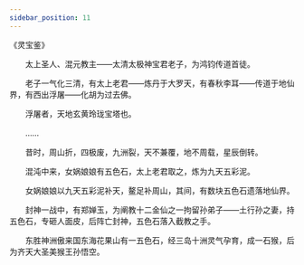 ```yaml
---
sidebar_position: 11
---
```


《灵宝鉴》

　　太上圣人、混元教主——太清太极神宝君老子，为鸿钧传道首徒。 
 
　　老子一气化三清，有太上老君——炼丹于大罗天，有春秋李耳——传道于地仙界，有西出浮屠——化胡为过去佛。 
 
　　浮屠者，天地玄黄玲珑宝塔也。 
 
　　…… 
 
　　昔时，周山折，四极废，九洲裂，天不兼覆，地不周载，星辰倒转。 
 
　　混沌中来，女娲娘娘有五色石，太上老君取之，炼为九天五彩泥。 
 
　　女娲娘娘以九天五彩泥补天，鳌足补周山，其间，有数块五色石遗落地仙界。 

　　封神一战中，有郑婵玉，为阐教十二金仙之一拘留孙弟子——土行孙之妻，持五色石，专砸人面皮，后阵亡封神，五色石落入截教之手。 
 
　　东胜神洲傲来国东海花果山有一五色石，经三岛十洲灵气孕育，成一石猴，后为齐天大圣美猴王孙悟空。 